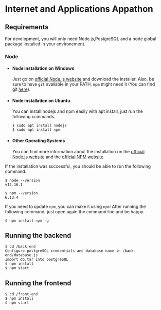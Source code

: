 # Internet and Applications Appathon

## Requirements

For development, you will only need Node.js,PostgreSQL and a node global package installed in your environement.

### Node
- #### Node installation on Windows

  Just go on [official Node.js website](https://nodejs.org/) and download the installer.
Also, be sure to have `git` available in your PATH, `npm` might need it (You can find git [here](https://git-scm.com/)).

- #### Node installation on Ubuntu

  You can install nodejs and npm easily with apt install, just run the following commands.

      $ sudo apt install nodejs
      $ sudo apt install npm

- #### Other Operating Systems
  You can find more information about the installation on the [official Node.js website](https://nodejs.org/) and the [official NPM website](https://npmjs.org/).

If the installation was successful, you should be able to run the following command.

    $ node --version
    v12.16.1

    $ npm --version
    6.13.4

If you need to update `npm`, you can make it using `npm`! After running the following command, just open again the command line and be happy.

    $ npm install npm -g


## Running the backend

    $ cd /back-end
    Configure postgreSQL credentials and database name in /back-end/database.js
    Import db.tar into postgreSQL
    $ npm install
    $ npm start

## Running the frontend

    $ cd /front-end
    $ npm install
    $ npm start
    
    


